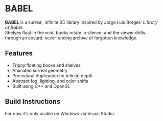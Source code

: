 # BABEL

**BABEL** is a surreal, infinite 3D library inspired by Jorge Luis Borges' *Library of Babel*.  
Shelves float in the void, books rotate in silence, and the viewer drifts through an absurd, never-ending archive of forgotten knowledge.

## Features

- Trippy floating books and shelves
- Animated surreal geometry
- Procedural duplication for infinite depth
- Abstract fog, lighting, and color shifts
- Built using C++ and OpenGL

## Build Instructions

For now it's only usable on Windows via Visual Studio.
